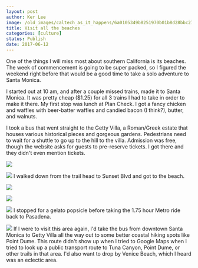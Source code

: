 ```yaml
---
layout: post
author: Ker Lee
image: /old_images/caltech_as_it_happens/6a0105349b8251970b01b8d28bbc27970c.jpg
title: Visit all the beaches
categories: [culture]
status: Publish
date: 2017-06-12
---
```


One of the things I will miss most about southern California is its beaches. The week of commencement is going to be super packed, so I figured the weekend right before that would be a good time to take a solo adventure to Santa Monica.

I started out at 10 am, and after a couple missed trains, made it to Santa Monica. It was pretty cheap ($1.25) for all 3 trains I had to take in order to make it there. My first stop was lunch at Plan Check. I got a fancy chicken and waffles with beer-batter waffles and candied bacon (I think?), butter, and walnuts.

I took a bus that went straight to the Getty Villa, a Roman/Greek estate that houses various historical pieces and gorgeous gardens. Pedestrians need to wait for a shuttle to go up to the hill to the villa. Admission was free, though the website asks for guests to pre-reserve tickets. I got there and they didn't even mention tickets.


![](/old_images/caltech_as_it_happens/6a0105349b8251970b01b8d28bbc0e970c.jpg)

![](/old_images/caltech_as_it_happens/6a0105349b8251970b01b8d28bbc23970c.jpg)
I walked down from the trail head to Sunset Blvd and got to the beach. 


![](/old_images/caltech_as_it_happens/6a0105349b8251970b01b8d28bbc1f970c.jpg)

![](/old_images/caltech_as_it_happens/6a0105349b8251970b01b8d28bbc33970c.jpg)

![](/old_images/caltech_as_it_happens/6a0105349b8251970b01b8d28bbc2b970c.jpg)
I stopped for a gelato popsicle before taking the 1.75 hour Metro ride back to Pasadena.


![](/old_images/caltech_as_it_happens/6a0105349b8251970b01b8d28bbc12970c.jpg)
If I were to visit this area again, I'd take the bus from downtown Santa Monica to Getty Villa all the way out to some better coastal hiking spots like Point Dume. This route didn't show up when I tried to Google Maps when I tried to look up a public transport route to Tuna Canyon, Point Dume, or other trails in that area. I'd also want to drop by Venice Beach, which I heard was an eclectic area.

